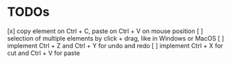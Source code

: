 # TODOs

[x] copy element on Ctrl + C, paste on Ctrl + V on mouse position
[ ] selection of multiple elements by click + drag, like in Windows or MacOS
[ ] implement Ctrl + Z and Ctrl + Y for undo and redo
[ ] implement Ctrl + X for cut and Ctrl + V for paste
